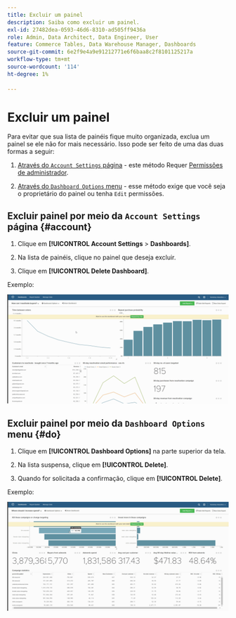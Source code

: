 ```yaml
---
title: Excluir um painel
description: Saiba como excluir um painel.
exl-id: 27482dea-0593-46d6-8310-ad505ff9436a
role: Admin, Data Architect, Data Engineer, User
feature: Commerce Tables, Data Warehouse Manager, Dashboards
source-git-commit: 6e2f9e4a9e91212771e6f6baa8c2f8101125217a
workflow-type: tm+mt
source-wordcount: '114'
ht-degree: 1%

---
```


# Excluir um painel

Para evitar que sua lista de painéis fique muito organizada, exclua um painel se ele não for mais necessário. Isso pode ser feito de uma das duas formas a seguir:

1. [Através do `Account Settings` página](#account) - este método Requer [Permissões de administrador](../../administrator/user-management/user-management.md).

1. [Através do `Dashboard Options` menu](#do) - esse método exige que você seja o proprietário do painel ou tenha `Edit` permissões.

## Excluir painel por meio da `Account Settings` página {#account}

1. Clique em **[!UICONTROL Account Settings** > **Dashboards]**.

1. Na lista de painéis, clique no painel que deseja excluir.

1. Clique em **[!UICONTROL Delete Dashboard]**.

Exemplo:

![excluir painel](../../assets/deleting_dash.gif)<!--{: width="703" height="346"}-->

## Excluir painel por meio da `Dashboard Options` menu {#do}

1. Clique em **[!UICONTROL Dashboard Options]** na parte superior da tela.

1. Na lista suspensa, clique em **[!UICONTROL Delete]**.

1. Quando for solicitada a confirmação, clique em **[!UICONTROL Delete]**.

Exemplo:

![excluir painel](../../assets/deleting_dash_2.gif)<!--{: width="703" height="347"}-->
